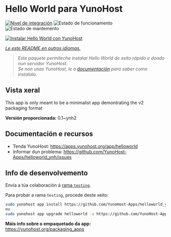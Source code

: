 <!--
NOTA: Este README foi creado automáticamente por <https://github.com/YunoHost/apps/tree/master/tools/readme_generator>
NON debe editarse manualmente.
-->

# Hello World para YunoHost

[![Nivel de integración](https://dash.yunohost.org/integration/helloworld.svg)](https://dash.yunohost.org/appci/app/helloworld) ![Estado de funcionamento](https://ci-apps.yunohost.org/ci/badges/helloworld.status.svg) ![Estado de mantemento](https://ci-apps.yunohost.org/ci/badges/helloworld.maintain.svg)

[![Instalar Hello World con YunoHost](https://install-app.yunohost.org/install-with-yunohost.svg)](https://install-app.yunohost.org/?app=helloworld)

*[Le este README en outros idiomas.](./ALL_README.md)*

> *Este paquete permíteche instalar Hello World de xeito rápido e doado nun servidor YunoHost.*  
> *Se non usas YunoHost, le a [documentación](https://yunohost.org/install) para saber como instalalo.*

## Vista xeral

This app is only meant to be a minimalist app demontrating the v2 packaging format


**Versión proporcionada:** 0.1~ynh2
## Documentación e recursos

- Tenda YunoHost: <https://apps.yunohost.org/app/helloworld>
- Informar dun problema: <https://github.com/YunoHost-Apps/helloworld_ynh/issues>

## Info de desenvolvemento

Envía a túa colaboración á [rama `testing`](https://github.com/YunoHost-Apps/helloworld_ynh/tree/testing).

Para probar a rama `testing`, procede deste xeito:

```bash
sudo yunohost app install https://github.com/YunoHost-Apps/helloworld_ynh/tree/testing --debug
ou
sudo yunohost app upgrade helloworld -u https://github.com/YunoHost-Apps/helloworld_ynh/tree/testing --debug
```

**Máis info sobre o empaquetado da app:** <https://yunohost.org/packaging_apps>
